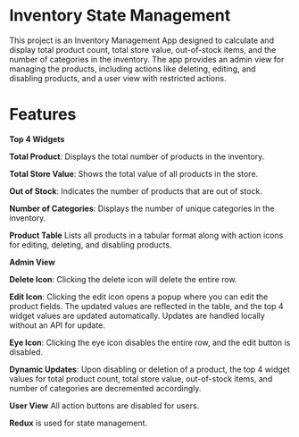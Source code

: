 # Inventory State Management

This project is an Inventory Management App designed to calculate and display total product count, total store value, out-of-stock items, and the number of categories in the inventory. The app provides an admin view for managing the products, including actions like deleting, editing, and disabling products, and a user view with restricted actions.

# Features

**Top 4 Widgets**

**Total Product**: Displays the total number of products in the inventory.

**Total Store Value**: Shows the total value of all products in the store.

**Out of Stock**: Indicates the number of products that are out of stock.

**Number of Categories**: Displays the number of unique categories in the inventory.

**Product Table**
Lists all products in a tabular format along with action icons for editing, deleting, and disabling products.

**Admin View**

**Delete Icon**: Clicking the delete icon will delete the entire row.

**Edit Icon**: Clicking the edit icon opens a popup where you can edit the product fields. The updated values are reflected in the table, and the top 4 widget values are updated automatically. Updates are handled locally without an API for update.

**Eye Icon**: Clicking the eye icon disables the entire row, and the edit button is disabled.

**Dynamic Updates**: Upon disabling or deletion of a product, the top 4 widget values for total product count, total store value, out-of-stock items, and number of categories are decremented accordingly.

**User View**
All action buttons are disabled for users.

**Redux** is used for state management.
